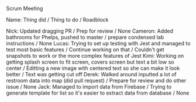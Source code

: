 Scrum Meeting

Name: Thing did / Thing to do / Roadblock

Nick: Updated dragging PR / Prep for review / None
Cameron: Added bathrooms for Phelps, pushed to master / prepare condensed lab instructions / None
Lucas: Trying to set up testing with Jest and managed to test most basic features / Continue working on that / Couldn't get snapshots to work or the more complex features of Jest
Kimi: Working on getting splash screen to fit screen, covers screen but text a bit low so center / Editting a new image with centered text so she can make it look better / Text was getting cut off
Derek: Walked around inputted a lot of restroom data into map (did pull request) / Prepare for review and do other issue / None
Jack: Managed to import data from Firebase / Trying to generate template for list so it's easier to extract data from database / None
